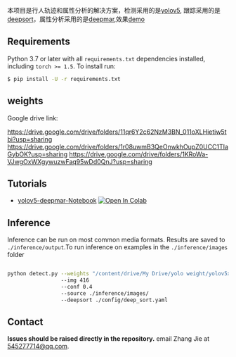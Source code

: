 本项目是行人轨迹和属性分析的解决方案，检测采用的是[yolov5](https://github.com/ultralytics/yolov5), 跟踪采用的是[deepsort](https://github.com/ZQPei/deep_sort_pytorch)，属性分析采用的是[deepmar](https://github.com/dangweili/pedestrian-attribute-recognition-pytorch),效果[demo](https://www.youtube.com/watch?v=Cu3ERM0Zk4s)

## Requirements

Python 3.7 or later with all `requirements.txt` dependencies installed, including `torch >= 1.5`. To install run:
```bash
$ pip install -U -r requirements.txt
```

## weights
Google drive link:

https://drive.google.com/drive/folders/11qr6Y2c62NzM3BN_011oXLHietiw5tbi?usp=sharing
https://drive.google.com/drive/folders/1r08uwmB3QeOnwkhOupZ0UCC1TIaGybOK?usp=sharing
https://drive.google.com/drive/folders/1KRoWa-VJwgOxWXgywuzwFaq95wDd0QnJ?usp=sharing
## Tutorials

* [yolov5-deepmar-Notebook](https://github.com/lanmengyiyu/yolov5-deepmar/blob/master/yolov5-deepmar.ipynb) <a href="https://colab.research.google.com/github/lanmengyiyu/yolov5-deepmar/blob/master/yolov5-deepmar.ipynb"><img src="https://colab.research.google.com/assets/colab-badge.svg" alt="Open In Colab"></a>


## Inference

Inference can be run on most common media formats. Results are saved to `./inference/output`.To run inference on examples in the `./inference/images` folder
```bash

python detect.py --weights "/content/drive/My Drive/yolo weight/yolov5x.pt" 
                 --img 416 
                 --conf 0.4 
                 --source ./inference/images/ 
                 --deepsort ./config/deep_sort.yaml

```

## Contact

**Issues should be raised directly in the repository.** email Zhang Jie at 545277714@qq.com. 
